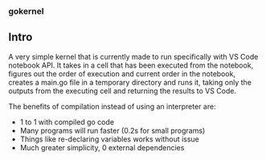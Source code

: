 
### gokernel

## Intro
A very simple kernel that is currently made to run specifically with VS Code notebook API. It takes in a cell that has been executed from the notebook, figures out the order of execution and current order in the notebook, creates a main.go file in a temporary directory and runs it, taking only the outputs from the executing cell and returning the results to VS Code.

The benefits of compilation instead of using an interpreter are: 
- 1 to 1 with compiled go code
- Many programs will run faster (0.2s for small programs)
- Things like re-declaring variables works without issue
- Much greater simplicity, 0 external dependencies
